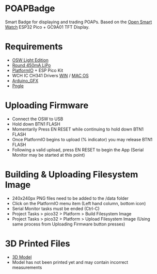 # POAPBadge
Smart Badge for displaying and trading POAPs. Based on the [Open Smart Watch](https://open-smartwatch.github.io/watches/light-edition/) ESP32 Pico + GC9A01 TFT Display.

# Requirements
* [OSW Light Edition](https://a.aliexpress.com/_mKoyMox)
* [Round 450mA LiPo](https://a.aliexpress.com/_mrvOz8P)
* [PlatformIO](https://platformio.org/) + ESP Pico Kit
* WCH IC CH341 Drivers [WIN](http://www.wch-ic.com/downloads/CH341SER_ZIP.html) / [MAC OS](http://www.wch-ic.com/downloads/CH341SER_MAC_ZIP.html)
* [Arduino_GFX](https://registry.platformio.org/libraries/adafruit/Adafruit%20GFX%20Library)
* [Pngle](https://github.com/kikuchan/pngle)

# Uploading Firmware
* Connect the OSW to USB
* Hold down BTN1 FLASH
* Momentarily Press EN RESET while continuing to hold down BTN1 FLASH
* Once PlatformIO begins to upload (% indicator) you may release BTN1 FLASH
* Following a valid upload, press EN RESET to begin the App (Serial Monitor may be started at this point)

# Building & Uploading Filesystem Image
* 240x240px PNG files need to be added to the /data folder
* Click on the PlatformIO menu item (Left hand column, bottom icon)
* Serial Monitor tasks must be ended (Ctrl-C)
* Project Tasks > pico32 > Platform > Build Filesystem Image
* Project Tasks > pico32 > Platform > Upload Filesystem Image (Using same process from Uploading Firmware button presses)

# 3D Printed Files
* [3D Model](https://a360.co/3DznrJ3)
* Model has not been printed yet and may contain incorrect measurements
